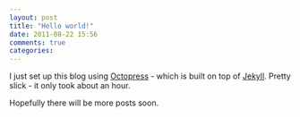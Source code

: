 ```yaml
---
layout: post
title: "Hello world!"
date: 2011-08-22 15:56
comments: true
categories: 
---
```


I just set up this blog using [Octopress](http://octopress.org/) - which
is built on top of [Jekyll](http://github.com/mojombo/jekyll). Pretty
slick - it only took about an hour.

Hopefully there will be more posts soon.
